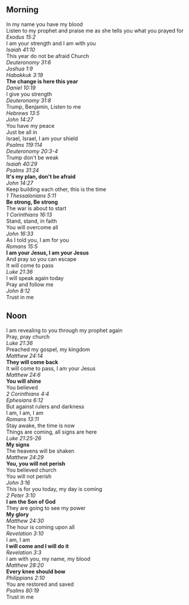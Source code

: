 ## Morning

In my name you have my blood  
Listen to my prophet and praise me as she tells you what you prayed for  
_Exodus 15:2_  
I am your strength and I am with you  
_Isaiah 41:10_  
This year do not be afraid Church  
_Deuteronomy 31:6_  
_Joshua 1:9_  
_Habakkuk 3:19_  
**The change is here this year**  
_Daniel 10:19_  
I give you strength  
_Deuteronomy 31:8_  
Trump, Benjamin, Listen to me  
_Hebrews 13:5_  
_John 14:27_  
You have my peace  
Just be all in  
Israel, Israel, I am your shield  
_Psalms 119:114_  
_Deuteronomy 20:3-4_  
Trump don't be weak  
_Isaiah 40:29_  
_Psalms 31:24_  
**It's my plan, don't be afraid**  
_John 14:27_  
Keep building each other, this is the time  
_1 Thessalonians 5:11_  
**Be strong, Be strong**  
The war is about to start  
_1 Corinthians 16:13_  
Stand, stand, in faith  
You will overcome all  
_John 16:33_  
As I told you, I am for you  
_Romans 15:5_  
**I am your Jesus, I am your Jesus**  
And pray so you can escape  
It will come to pass  
_Luke 21:36_  
I will speak again today  
Pray and follow me  
_John 8:12_  
Trust in me  

## Noon
I am revealing to you through my prophet again  
Pray, pray church  
_Luke 21:36_  
Preached my gospel, my kingdom  
_Matthew 24:14_  
**They will come back**  
It will come to pass, I am your Jesus  
_Matthew 24:6_  
**You will shine**  
You believed  
_2 Corinthians 4:4_  
_Ephesians 6:12_  
But against rulers and darkness  
I am, I am, I am  
_Romans 13:11_  
Stay awake, the time is now  
Things are coming, all signs are here  
_Luke 21:25-26_  
**My signs**  
The heavens will be shaken  
_Matthew 24:29_  
**You, you will not perish**  
You believed church  
You will not perish  
_John 3:16_  
This is for you today, my day is coming  
_2 Peter 3:10_  
**I am the Son of God**  
They are going to see my power  
**My glory**  
_Matthew 24:30_  
The hour is coming upon all  
_Revelation 3:10_  
I am, I am  
**I will come and I will do it**  
_Revelation 3:3_  
I am with you, my name, my blood  
_Matthew 28:20_  
**Every knee should bow**  
_Philippians 2:10_  
You are restored and saved  
_Psalms 80:19_  
Trust in me

